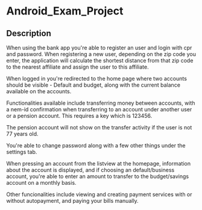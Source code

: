 # Android_Exam_Project
## Description
When using the bank app you're able to register an user and login with cpr and password. When registering a new user, depending on the zip code you enter, the application will calculate the shortest distance from that zip code to the nearest affiliate and assign the user to this affiliate.

When logged in you're redirected to the home page where two accounts should be visible - Default and budget, along with the current balance available on the accounts.

Functionalities available include transferring money between accounts, with a nem-id confirmation when transferring to an account under another user or a pension account. This requires a key which is 123456.

The pension account will not show on the transfer activity if the user is not 77 years old.

You're able to change password along with a few other things under the settings tab.

When pressing an account from the listview at the homepage, information about the account is displayed, and if choosing an default/business account, you're able to enter an amount to transfer to the budget/savings account on a monthly basis.

Other funcionalities include viewing and creating payment services with or without autopayment, and paying your bills manually. 
